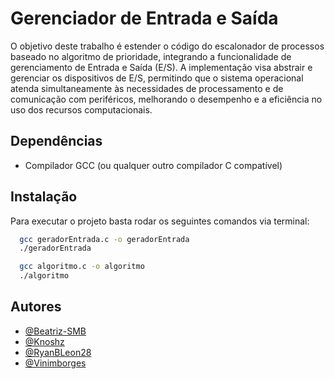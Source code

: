
# Gerenciador de Entrada e Saída

O objetivo deste trabalho é estender o código do escalonador de processos baseado no algoritmo de prioridade, integrando a funcionalidade de gerenciamento de Entrada e Saída (E/S). A implementação visa abstrair e gerenciar os dispositivos de E/S, permitindo que o sistema operacional atenda simultaneamente às necessidades de processamento e de comunicação com periféricos, melhorando o desempenho e a eficiência no uso dos recursos computacionais.

## Dependências

- Compilador GCC (ou qualquer outro compilador C compatível)


## Instalação

Para executar o projeto basta rodar os seguintes comandos via terminal:

```bash
  gcc geradorEntrada.c -o geradorEntrada
  ./geradorEntrada
```
```bash
  gcc algoritmo.c -o algoritmo
  ./algoritmo
```

## Autores
- [@Beatriz-SMB](https://github.com/Beatriz-SMB)
- [@Knoshz](https://github.com/Knoshz)
- [@RyanBLeon28](https://github.com/RyanBLeon28)
- [@Vinimborges](https://github.com/Vinimborges)
